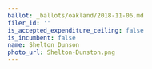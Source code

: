 ```yaml
---
ballot: _ballots/oakland/2018-11-06.md
filer_id: ''
is_accepted_expenditure_ceiling: false
is_incumbent: false
name: Shelton Dunson
photo_url: Shelton-Dunston.png
---
```

